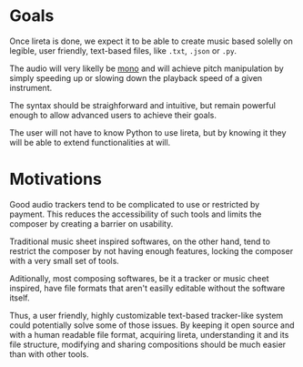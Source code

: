 # Goals
Once lireta is done, we expect it to be able to create music based solelly on legible, user friendly, text-based files, like `.txt`, `.json` or `.py`.

The audio will very likelly be [mono](https://en.wikipedia.org/wiki/Monaural_sound) and will achieve pitch manipulation by simply speeding up or slowing down the playback speed of a given instrument.

The syntax should be straighforward and intuitive, but remain powerful enough to allow advanced users to achieve their goals.

The user will not have to know Python to use lireta, but by knowing it they will be able to extend functionalities at will.

# Motivations
Good audio trackers tend to be complicated to use or restricted by payment. This reduces the accessibility of such tools and limits the composer by creating a barrier on usability.

Traditional music sheet inspired softwares, on the other hand, tend to restrict the composer by not having enough features, locking the composer with a very small set of tools.

Aditionally, most composing softwares, be it a tracker or music cheet inspired, have file formats that aren't easilly editable without the software itself.

Thus, a user friendly, highly customizable text-based tracker-like system could potentially solve some of those issues. By keeping it open source and with a human readable file format, acquiring lireta, understanding it and its file structure, modifying and sharing compositions should be much easier than with other tools.